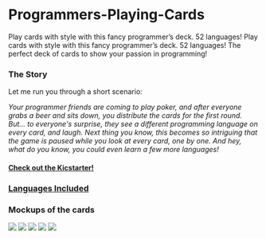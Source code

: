 # Programmers-Playing-Cards
Play cards with style with this fancy programmer’s deck. 52 languages! Play cards with style with this fancy programmer’s deck. 52 languages! The perfect deck of cards to show your passion in programming!


### The Story

Let me run you through a short scenario: 

*Your programmer friends are coming to play poker, and after everyone grabs a beer and sits down, you distribute the cards for the first round. But... to everyone's surprise, they see a different programming language on every card, and laugh. Next thing you know, this becomes so intriguing that the game is paused while you look at every card, one by one. And hey, what do you know, you could even learn a few more languages!*

#### [Check out the Kicstarter!](https://www.kickstarter.com/projects/2028771431/programming-playing-cards)


### [Languages Included](https://github.com/Bathlamos/Programmers-Playing-Cards/wiki)

### Mockups of the cards

<img src="http://coderlife.io/data/Jokers.png?rdn=0054">
<img src="http://coderlife.io/data/Hearts.png?rdn=0054"">
<img src="http://coderlife.io/data/Spades.png?rdn=0054"">
<img src="http://coderlife.io/data/Diamonds.png?rdn=0054"">
<img src="http://coderlife.io/data/Clubs.png?rdn=0054"">
